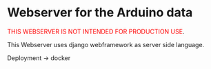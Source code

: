 # Webserver for the Arduino data

<span style="color:red">THIS WEBSERVER IS NOT INTENDED FOR PRODUCTION USE</span>.

This Webserver uses django webframework as server side language.

Deployment -> docker
